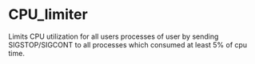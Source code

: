 # CPU_limiter
Limits CPU utilization for all users processes of user by sending SIGSTOP/SIGCONT to all processes which consumed at least 5% of cpu time.
